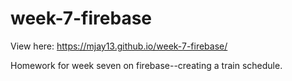 # week-7-firebase

View here: https://mjay13.github.io/week-7-firebase/

Homework for week seven on firebase--creating a train schedule.

